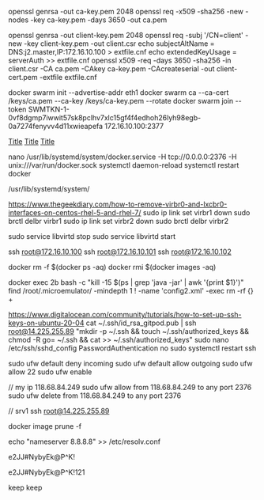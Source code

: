 openssl genrsa -out ca-key.pem 2048
openssl req -x509 -sha256 -new -nodes -key ca-key.pem -days 3650 -out ca.pem

openssl genrsa -out client-key.pem 2048
openssl req -subj '/CN=client' -new -key client-key.pem -out client.csr
echo subjectAltName = DNS:j2.master,IP:172.16.10.100 > extfile.cnf
echo extendedKeyUsage = serverAuth >> extfile.cnf
openssl x509 -req -days 3650 -sha256 -in client.csr -CA ca.pem -CAkey ca-key.pem -CAcreateserial -out client-cert.pem -extfile extfile.cnf

docker swarm  init --advertise-addr eth1
docker swarm ca --ca-cert /keys/ca.pem --ca-key /keys/ca-key.pem --rotate
docker swarm join --token SWMTKN-1-0vf8dgmp7iwwit57sk8pclhv7xlc15gf4f4edhoh26lyh98egb-0a7274fenyvv4d11xwieapefa 172.16.10.100:2377

[Title](https://stackoverflow.com/questions/52244214/installing-ssl-cert-in-docker-swarm)
[Title](https://docs.docker.com/config/daemon/)
[Title](https://stackoverflow.com/questions/44052054/unable-to-start-docker-after-configuring-hosts-in-daemon-json)

nano /usr/lib/systemd/system/docker.service
-H tcp://0.0.0.0:2376 -H unix:///var/run/docker.sock
systemctl daemon-reload
systemctl restart docker

/usr/lib/systemd/system/

https://www.thegeekdiary.com/how-to-remove-virbr0-and-lxcbr0-interfaces-on-centos-rhel-5-and-rhel-7/
sudo ip link set virbr1 down
sudo brctl delbr virbr1
sudo ip link set virbr2 down
sudo brctl delbr virbr2

sudo service libvirtd stop
sudo service libvirtd start

ssh root@172.16.10.100
ssh root@172.16.10.101
ssh root@172.16.10.102

docker rm -f $(docker ps -aq)
docker rmi $(docker images -aq)

docker exec 2b bash -c "kill -15 \$(ps | grep 'java -jar' | awk '{print \$1}')"
find /root/.microemulator/ -mindepth 1 ! -name 'config2.xml' -exec rm -rf {} +

https://www.digitalocean.com/community/tutorials/how-to-set-up-ssh-keys-on-ubuntu-20-04
cat ~/.ssh/id_rsa_gitpod.pub | ssh root@14.225.255.89 "mkdir -p ~/.ssh && touch ~/.ssh/authorized_keys && chmod -R go= ~/.ssh && cat >> ~/.ssh/authorized_keys"
sudo nano /etc/ssh/sshd_config
PasswordAuthentication no
sudo systemctl restart ssh

sudo ufw default deny incoming
sudo ufw default allow outgoing
sudo ufw allow 22
sudo ufw enable

// my ip
118.68.84.249
sudo ufw allow from 118.68.84.249 to any port 2376
sudo ufw delete from 118.68.84.249 to any port 2376

// srv1
ssh root@14.225.255.89

docker image prune -f

echo "nameserver 8.8.8.8" >> /etc/resolv.conf

e2JJ#NybyEk@P^K!

e2JJ#NybyEk@P^K!121

keep
keep